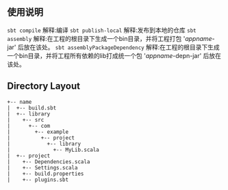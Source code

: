 ## 使用说明

```sbt compile``` 解释:编译
```sbt publish-local``` 解释:发布到本地的仓库
```sbt assembly``` 解释:在工程的根目录下生成一个bin目录，并将工程打包 '$appname$-jar' 后放在该处。
```sbt assemblyPackageDependency``` 解释:在工程的根目录下生成一个bin目录，并将工程所有依赖的lib打成统一个包 '$appname$-depn-jar' 后放在该处。

## Directory Layout

~~~
+-- name
|  +-- build.sbt
|  +-- library
|    +-- src
|      +-- com
|        +-- example
|          +-- project
|            +-- library
|              +-- MyLib.scala
|  +-- project
|    +-- Dependencies.scala
|    +-- Settings.scala
|    +-- build.properties
|    +-- plugins.sbt
~~~
